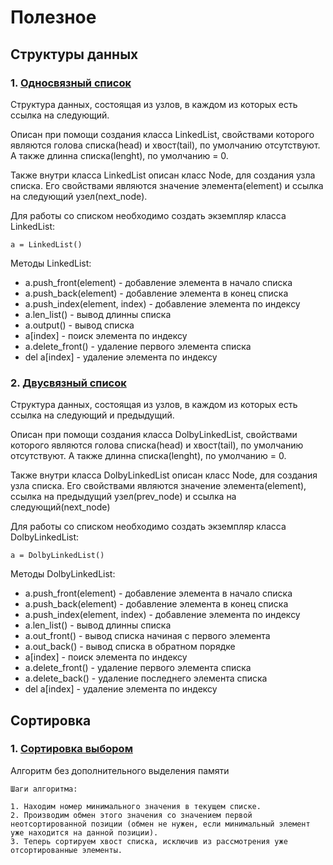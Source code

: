 # Полезное
## Структуры данных
### 1. [Односвязный список](https://github.com/VyacheslavRoev/useful/blob/main/Структуры%20данных/1_Односвязанный_список.py)
Структура данных, состоящая из узлов, в каждом из которых есть ссылка на следующий.


Описан при помощи создания класса LinkedList, свойствами которого являются голова списка(head) и хвост(tail), по умолчанию отсутствуют.
А также длинна списка(lenght), по умолчанию = 0.


Также внутри класса LinkedList описан класс Node, для создания узла списка. Его свойствами являются значение элемента(element) и ссылка на следующий узел(next_node).

Для работы со списком необходимо создать экземпляр класса LinkedList:
```
a = LinkedList()
```

Методы LinkedList:
- a.push_front(element) - добавление элемента в начало списка
- a.push_back(element) - добавление элемента в конец списка
- a.push_index(element, index) - добавление элемента по индексу
- a.len_list() - вывод длинны списка
- a.output() - вывод списка
- a[index] - поиск элемента по индексу
- a.delete_front() - удаление первого элемента списка
- del a[index] - удаление элемента по индексу


### 2. [Двусвязный список](https://github.com/VyacheslavRoev/useful/blob/main/Структуры%20данных/2_Двусвязный_список.py)
Структура данных, состоящая из узлов, в каждом из которых есть ссылка на следующий и предыдущий.


Описан при помощи создания класса DolbyLinkedList, свойствами которого являются голова списка(head) и хвост(tail), по умолчанию отсутствуют.
А также длинна списка(lenght), по умолчанию = 0.


Также внутри класса DolbyLinkedList описан класс Node, для создания узла списка. Его свойствами являются значение элемента(element), ссылка на предыдущий узел(prev_node) и ссылка на следующий(next_node)

Для работы со списком необходимо создать экземпляр класса DolbyLinkedList:
```
a = DolbyLinkedList()
```


Методы DolbyLinkedList:
- a.push_front(element) - добавление элемента в начало списка
- a.push_back(element) - добавление элемента в конец списка
- a.push_index(element, index) - добавление элемента по индексу
- a.len_list() - вывод длинны списка
- a.out_front() - вывод списка начиная с первого элемента
- a.out_back() - вывод списка в обратном порядке
- a[index] - поиск элемента по индексу
- a.delete_front() - удаление первого элемента списка
- a.delete_back() - удаление последнего элемента списка
- del a[index] - удаление элемента по индексу


## Сортировка
### 1. [Сортировка выбором](https://github.com/VyacheslavRoev/useful/blob/main/Сортировка/1_Сортировка_выбором.py)
 Алгоритм без дополнительного выделения памяти
```
Шаги алгоритма:

1. Находим номер минимального значения в текущем списке.
2. Производим обмен этого значения со значением первой неотсортированной позиции (обмен не нужен, если минимальный элемент уже находится на данной позиции).
3. Теперь сортируем хвост списка, исключив из рассмотрения уже отсортированные элементы.
```

